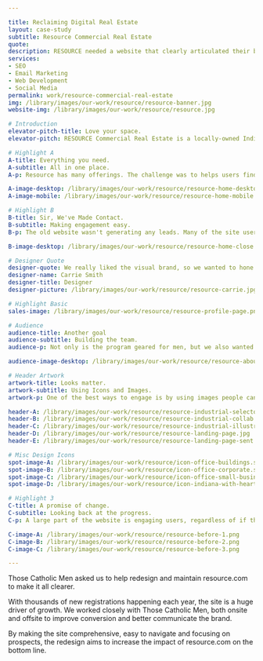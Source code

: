 ```yaml
---

title: Reclaiming Digital Real Estate
layout: case-study
subtitle: Resource Commercial Real Estate
quote: 
description: RESOURCE needed a website that clearly articulated their brand, reached their users and converted leads. Skymouse built a custom Wordpress theme, developed a content strategy and oversaw design of the new site. Organic traffic increased by 30%. 
services:
- SEO
- Email Marketing
- Web Development
- Social Media
permalink: work/resource-commercial-real-estate
img: /library/images/our-work/resource/resource-banner.jpg
website-img: /library/images/our-work/resource/resource.jpg

# Introduction
elevator-pitch-title: Love your space.
elevator-pitch: RESOURCE Commercial Real Estate is a locally-owned Indianapolis firm helping businesses find, sell or manage commercial real estate.

# Highlight A
A-title: Everything you need.
A-subtitle: All in one place.
A-p: Resource has many offerings. The challenge was to helps users find what they need and do it with ease. After multiple iterations, we landed on a layout that worked.

A-image-desktop: /library/images/our-work/resource/resource-home-desktop.png
A-image-mobile: /library/images/our-work/resource/resource-home-mobile.png

# Highlight B
B-title: Sir, We've Made Contact.
B-subtitle: Making engagement easy.
B-p: The old website wasn't generating any leads. Many of the site users are in a rush and don't want to bother with contact forms. By incorporating an online chat service known as Drift, we were able to go from no leads to 9 qualified leads a month.

B-image-desktop: /library/images/our-work/resource/resource-home-close.png

# Designer Quote
designer-quote: We really liked the visual brand, so we wanted to hone it and not reinvent the wheel. It was a fun challege to use those design tools in a new and creative way.
designer-name: Carrie Smith
designer-title: Designer
designer-picture: /library/images/our-work/resource/resource-carrie.jpg

# Highlight Basic
sales-image: /library/images/our-work/resource/resource-profile-page.png

# Audience
audience-title: Another goal
audience-subtitle: Building the team.
audience-p: Not only is the program geared for men, but we also wanted to target parishes as a whole, getting priests and parish leaders on board so they could transform their community.

audience-image-desktop: /library/images/our-work/resource/resource-about-careers.png

# Header Artwork
artwork-title: Looks matter.
artwork-subtitle: Using Icons and Images.
artwork-p: One of the best ways to engage is by using images people can understand. We worked with designer Carrie Smith to design some fun, simple designs that supported the copy and the RESOURCE brand.

header-A: /library/images/our-work/resource/resource-industrial-selector.png
header-B: /library/images/our-work/resource/resource-industrial-collab.png
header-C: /library/images/our-work/resource/resource-industrial-illustration.png
header-D: /library/images/our-work/resource/resource-landing-page.jpg
header-E: /library/images/our-work/resource/resource-landing-page-sent.jpg

# Misc Design Icons
spot-image-A: /library/images/our-work/resource/icon-office-buildings.svg
spot-image-B: /library/images/our-work/resource/icon-office-corporate.svg
spot-image-C: /library/images/our-work/resource/icon-office-small-business.svg
spot-image-D: /library/images/our-work/resource/icon-indiana-with-heart.svg

# Highlight 3
C-title: A promise of change.
C-subtitle: Looking back at the progress.
C-p: A large part of the website is engaging users, regardless of if they decide to register immediately or just keep an eye on the program. We helped the RESOURCE team capture emails effectly and leverage groups so that their marketing follow-up campaigns would get in front of the right people.

C-image-A: /library/images/our-work/resource/resource-before-1.png
C-image-B: /library/images/our-work/resource/resource-before-2.png
C-image-C: /library/images/our-work/resource/resource-before-3.png

---
```


Those Catholic Men asked us to help redesign and maintain resource.com to make it all clearer.

With thousands of new registrations happening each year, the site is a huge driver of growth. We worked closely with Those Catholic Men, both onsite and offsite to improve conversion and better communicate the brand.

By making the site comprehensive, easy to navigate and focusing on prospects, the redesign aims to increase the impact of resource.com on the bottom line.
